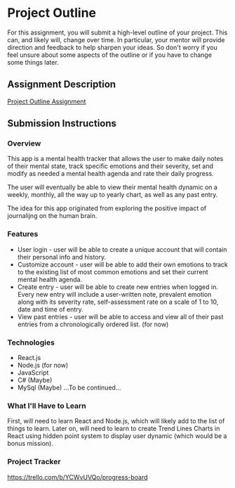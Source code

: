 # Project Outline
For this assignment, you will submit a high-level outline of your project. This can, and likely will, change over time. In particular, your mentor will provide direction and feedback to help sharpen your ideas. So don't worry if you feel unsure about some aspects of the outline or if you have to change some things later.

## Assignment Description
[Project Outline Assignment](https://education.launchcode.org/liftoff/modules/assignments/project-outline)

## Submission Instructions

### Overview

This app is a mental health tracker that allows the user to make daily notes of their mental state, track specific emotions and their severity, set and modify as needed a mental health agenda and rate their daily progress. 

The user will eventually be able to view their mental health dynamic on a weekly, monthly, all the way up to yearly chart, as well as any past entry. 

The idea for this app originated from exploring the positive impact of journalijng on the human brain.

### Features
* User login - user will be able to create a unique account that will contain their personal info and history.
* Customize account - user will be able to add their own emotions to track to the existing list of most common emotions and set their current mental health agenda. 
* Create entry - user will be able to create new entries when logged in. Every new entry will include a user-written note, prevalent emotion along with its severity rate, self-assessment rate on a scale of 1 to 10, date and time of entry.
* View past entries - user will be able to access and view all of their past entries from a chronologically ordered list. (for now)

### Technologies
* React.js
* Node.js (for now)
* JavaScript
* C# (Maybe)
* MySql (Maybe)
...To be continued...
### What I'll Have to Learn
First, will need to learn React and Node.js, which will likely add to the list of things to learn. Later on, will need to learn to create Trend Lines Charts in React using hidden point system to display user dynamic (which would be a bonus mission).
### Project Tracker
https://trello.com/b/YCWvUVQo/progress-board
